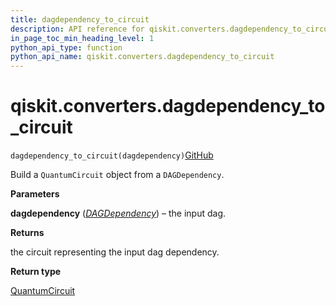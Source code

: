 ```yaml
---
title: dagdependency_to_circuit
description: API reference for qiskit.converters.dagdependency_to_circuit
in_page_toc_min_heading_level: 1
python_api_type: function
python_api_name: qiskit.converters.dagdependency_to_circuit
---
```


# qiskit.converters.dagdependency\_to\_circuit

<span id="qiskit.converters.dagdependency_to_circuit" />

`dagdependency_to_circuit(dagdependency)`[GitHub](https://github.com/qiskit/qiskit/tree/stable/0.40/qiskit/converters/dagdependency_to_circuit.py "view source code")

Build a `QuantumCircuit` object from a `DAGDependency`.

**Parameters**

**dagdependency** ([*DAGDependency*](qiskit.dagcircuit.DAGDependency "qiskit.dagcircuit.DAGDependency")) – the input dag.

**Returns**

the circuit representing the input dag dependency.

**Return type**

[QuantumCircuit](qiskit.circuit.QuantumCircuit "qiskit.circuit.QuantumCircuit")

